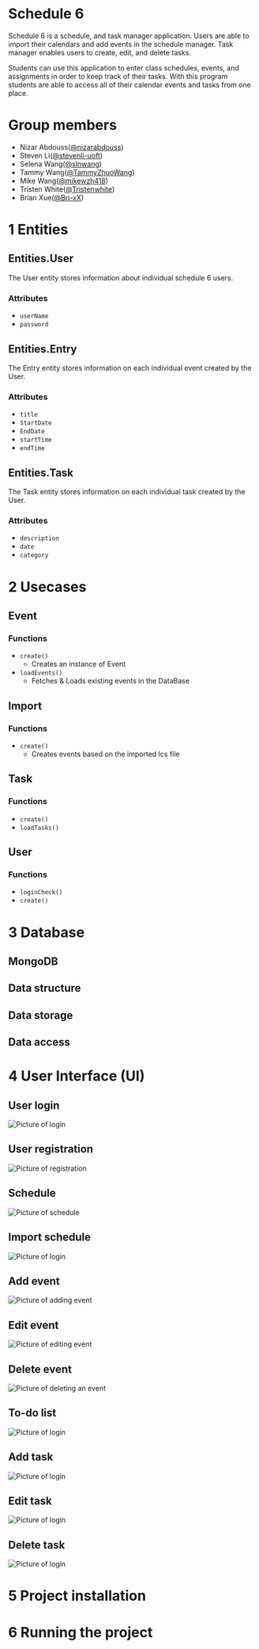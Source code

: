 # Schedule 6

Schedule 6 is a schedule, and task manager application. Users are able to import their calendars and add events in the schedule manager. Task manager enables users to create, edit, and delete tasks.

Students can use this application to enter class schedules, events, and assignments in order to keep track of their tasks. With this program students are able to access all of their calendar events and tasks from one place.

# Group members
- Nizar Abdouss([@nizarabdouss](https://github.com/nizarabdouss))
- Steven Li([@stevenli-uoft](https://github.com/stevenli-uoft))
- Selena Wang([@slnwang](https://github.com/slnwang))
- Tammy Wang([@TammyZhuoWang](https://github.com/TammyZhuoWang))
- Mike Wang([@mikewzh418](https://github.com/mikewzh418))
- Tristen White([@Tristenwhite](https://github.com/Tristenwhite))
- Brian Xue([@Bri-xX](https://github.com/Bri-xX))

# 1 Entities 

## Entities.User
The User entity stores information about individual schedule 6 users.
### Attributes
* `userName`
* `password`
## Entities.Entry
The Entry entity stores information on each individual event created by the User.
### Attributes
* `title`
* `StartDate`
* `EndDate`
* `startTime`
* `endTime`
## Entities.Task
The Task entity stores information on each individual task created by the User.
### Attributes
* `description`
* `date`
* `category`

# 2 Usecases
## Event 
### Functions
* `create()`
    * Creates an instance of Event 
* `loadEvents()`
    * Fetches & Loads existing events in the DataBase
## Import
### Functions
* `create()`
    * Creates events based on the imported Ics file
## Task 
### Functions
* `create()`
* `loadTasks()`
## User
### Functions
* `loginCheck()`
* `create()`

# 3 Database
## MongoDB
## Data structure
## Data storage
## Data access

# 4 User Interface (UI)
## User login
![Picture of login](image/login.png)
## User registration
![Picture of registration](image/registration.png)
## Schedule
![Picture of schedule](image/schedule.png)
## Import schedule
![Picture of login](image/login.png)
## Add event
![Picture of adding event](image/addEvent.png)
## Edit event
![Picture of editing event](image/editEvent.png)
## Delete event
![Picture of deleting an event](image/delEvent.png)
## To-do list
![Picture of login](image/login.png)
## Add task
![Picture of login](image/login.png)
## Edit task
![Picture of login](image/login.png)
## Delete task
![Picture of login](image/login.png)

# 5 Project installation

# 6 Running the project
